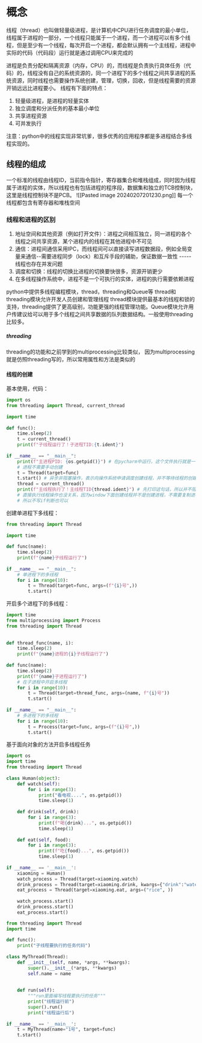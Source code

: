 # 概念
线程（thread）也叫做轻量级进程，是计算机中CPU进行任务调度的最小单位，线程属于进程的一部分，一个线程只能属于一个进程，而一个进程可以有多个线程，但是至少有一个线程，每次开启一个进程，都会默认拥有一个主线程，进程中实际的代码（代码段）运行就是通过调用CPU来完成的

进程是负责分配和隔离资源（内存，CPU）的，而线程是负责执行具体任务（代码）的，线程没有自己的系统资源的，同一个进程下的多个线程之间共享进程的系统资源，同时线程也需要操作系统创建，管理，切换，回收，但是线程需要的资源开销远远比进程要小。
线程有下面的特点：
1. 轻量级进程，是进程的轻量实体
2. 独立调度和分派任务的基本最小单位
3. 共享进程资源
4. 可并发执行

注意：python中的线程实现非常坑爹，很多优秀的应用程序都是多进程结合多线程实现的。

## 线程的组成

一个标准的线程由线程ID，当前指令指针，寄存器集合和堆栈组成，同时因为线程属于进程的实体，所以线程也有包括进程的程序段，数据集和独立的TCB控制块，这里是线程控制块不是PCB。
![[Pasted image 20240207201230.png]]
每一个线程都包含有寄存器和堆栈空间

### 线程和进程的区别

1. 地址空间和其他资源（例如打开文件）：进程之间相互独立，同一进程的各个线程之间共享资源，某个进程内的线程在其他进程中不可见
2. 通信：进程间通信采用IPC，而线程间可以直接读写进程数据段，例如全局变量来通信--需要进程同步（lock）和互斥手段的辅助，保证数据一致性  ----- 线程也存在并发问题
3. 调度和切换：线程的切换比进程的切换要快很多，资源开销更少
4. 在多线程操作系统中，进程不是一个可执行的实体，进程的执行需要依赖进程

python中提供多线程编程模块，thread，threading和Queue等
thread和threading模块允许开发人员创建和管理线程
thread模块提供最基本的线程和锁的支持，threading提供了更高级别，功能更强的线程管理功能。Queue模块允许用户传建议给可以用于多个线程之间共享数据的队列数据结构。一般使用threading比较多。

##### threading
threading的功能和之前学到的multiprocessing比较类似， 因为multiprocessing就是仿照threading写的，所以常用属性和方法是类似的

#### 线程的创建
基本使用，代码：
```python
import os  
from threading import Thread, current_thread  
  
import time  
  
def func():  
    time.sleep(2)  
    t = current_thread()  
    print(f"子线程运行了！子进程TID:{t.ident}")  
  
if __name__ == "__main__":  
    print(f"主进程PID: {os.getpid()}") # 在pycharm中运行，这个文件执行就是一个主进程了  
    # 进程不需要手动创建  
    t = Thread(target=func)  
    t.start() # 异步非阻塞操作，表示向操作系统申请调度创建线程，并不等待线程的创建和启动  
    thread = current_thread()  
    print(f"主线程执行了！主线程TID{thread.ident}") # 先打印这句话，所以并不阻塞  
    # 直接执行线程操作也没关系，因为window下面创建线程并不是创建进程，不需要复制进程空间import源代码  
    # 所以不写if判断也可以
```

创建单进程下多线程：
```python
from threading import Thread  
  
import time  
  
def func(name):  
    time.sleep(2)  
    print(f"{name}子线程运行了")  
  
if __name__ == "__main__":  
    # 单进程下的多线程  
    for i in range(10):  
        t = Thread(target=func, args=(f"{i}号",))  
        t.start()
```

开启多个进程下的多线程：
```python
import time  
from multiprocessing import Process  
from threading import Thread  
  
  
def thread_func(name, i):  
    time.sleep(2)  
    print(f"{name}进程的{i}子线程运行了")  
  
def func(name):  
    time.sleep(2)  
    print(f"{name}子进程运行了")  
    # 在子进程中开启多线程  
    for i in range(10):  
        t = Thread(target=thread_func, args=(name, f"{i}号"))  
        t.start()  
  
if __name__ == "__main__":  
    # 多进程下的多线程  
    for i in range(10):  
        t = Process(target=func, args=(f"{i}号",))  
        t.start()
```


基于面向对象的方法开启多线程任务
```python
import os  
import time  
from threading import Thread  
  
class Human(object):  
    def watch(self):  
        for i in range(3):  
            print("看电视....", os.getpid())  
            time.sleep(1)  
  
    def drink(self, drink):  
        for i in range(3):  
            print(f"喝{drink}...", os.getpid())  
            time.sleep(1)  
  
    def eat(self, food):  
        for i in range(3):  
            print(f"吃{food}...", os.getpid())  
            time.sleep(1)  
  
if __name__ == '__main__':  
    xiaoming = Human()  
    watch_process = Thread(target=xiaoming.watch)  
    drink_process = Thread(target=xiaoming.drink, kwargs={"drink":"water"})  
    eat_process = Thread(target=xiaoming.eat, args=("rice", ))  
  
    watch_process.start()  
    drink_process.start()  
    eat_process.start()
```

```python
from threading import Thread  
import time  
  
def func():  
    print("子线程要执行的任务代码")  
  
class MyThread(Thread):  
    def __init__(self, name, *args, **kwargs):  
        super().__init__(*args, **kwargs)  
        self.name = name  
  
  
    def run(self):  
        """run里面编写线程要执行的任务"""  
        print("线程运行前")  
        super().run()  
        print("线程运行后")  
  
if __name__ == '__main__':  
    t = MyThread(name="1号", target=func)  
    t.start()
```
